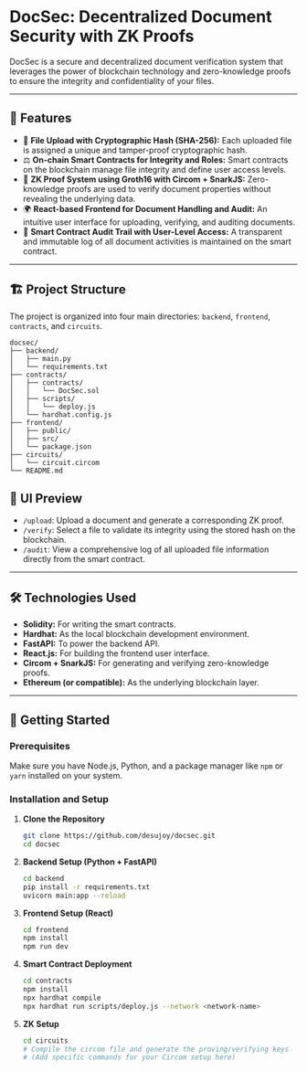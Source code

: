 # DocSec: Decentralized Document Security with ZK Proofs

DocSec is a secure and decentralized document verification system that leverages the power of blockchain technology and zero-knowledge proofs to ensure the integrity and confidentiality of your files.

---

## 🎯 Features

*   🔐 **File Upload with Cryptographic Hash (SHA-256):** Each uploaded file is assigned a unique and tamper-proof cryptographic hash.
*   ⚖️ **On-chain Smart Contracts for Integrity and Roles:** Smart contracts on the blockchain manage file integrity and define user access levels.
*   🧾 **ZK Proof System using Groth16 with Circom + SnarkJS:** Zero-knowledge proofs are used to verify document properties without revealing the underlying data.
*   🌍 **React-based Frontend for Document Handling and Audit:** An intuitive user interface for uploading, verifying, and auditing documents.
*   🧠 **Smart Contract Audit Trail with User-Level Access:** A transparent and immutable log of all document activities is maintained on the smart contract.

---

## 🏗️ Project Structure

The project is organized into four main directories: `backend`, `frontend`, `contracts`, and `circuits`.

```text
docsec/
├── backend/
│   ├── main.py
│   └── requirements.txt
├── contracts/
│   ├── contracts/
│   │   └── DocSec.sol
│   ├── scripts/
│   │   └── deploy.js
│   └── hardhat.config.js
├── frontend/
│   ├── public/
│   ├── src/
│   └── package.json
├── circuits/
│   └── circuit.circom
└── README.md
```
## 📸 UI Preview

*   `/upload`: Upload a document and generate a corresponding ZK proof.
*   `/verify`: Select a file to validate its integrity using the stored hash on the blockchain.
*   `/audit`: View a comprehensive log of all uploaded file information directly from the smart contract.

---

## 🛠️ Technologies Used

*   **Solidity:** For writing the smart contracts.
*   **Hardhat:** As the local blockchain development environment.
*   **FastAPI:** To power the backend API.
*   **React.js:** For building the frontend user interface.
*   **Circom + SnarkJS:** For generating and verifying zero-knowledge proofs.
*   **Ethereum (or compatible):** As the underlying blockchain layer.

---


## 🚀 Getting Started

### Prerequisites

Make sure you have Node.js, Python, and a package manager like `npm` or `yarn` installed on your system.

### Installation and Setup

1.  **Clone the Repository**
    ```bash
    git clone https://github.com/desujoy/docsec.git
    cd docsec
    ```

2.  **Backend Setup (Python + FastAPI)**
    ```bash
    cd backend
    pip install -r requirements.txt
    uvicorn main:app --reload
    ```

3.  **Frontend Setup (React)**
    ```bash
    cd frontend
    npm install
    npm run dev
    ```

4.  **Smart Contract Deployment**
    ```bash
    cd contracts
    npm install
    npx hardhat compile
    npx hardhat run scripts/deploy.js --network <network-name>
    ```

5.  **ZK Setup**
    ```bash
    cd circuits
    # Compile the circom file and generate the proving/verifying keys
    # (Add specific commands for your Circom setup here)
    ```
